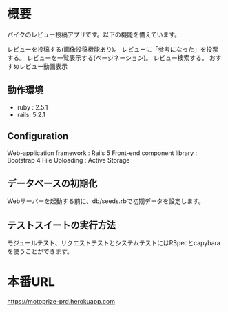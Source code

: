 # 概要
バイクのレビュー投稿アプリです。以下の機能を備えています。

レビューを投稿する(画像投稿機能あり)。
レビューに「参考になった」を投票する。
レビューを一覧表示する(ページネーション)。
レビュー検索する。
おすすめレビュー動画表示

## 動作環境
- ruby : 2.5.1
- rails: 5.2.1

## Configuration
Web-application framework : Rails 5
Front-end component library : Bootstrap 4
File Uploading : Active Storage


## データベースの初期化
Webサーバーを起動する前に、db/seeds.rbで初期データを設定します。

## テストスイートの実行方法
モジュールテスト、リクエストテストとシステムテストにはRSpecとcapybaraを使うことができます。

# 本番URL
https://motoprize-prd.herokuapp.com
